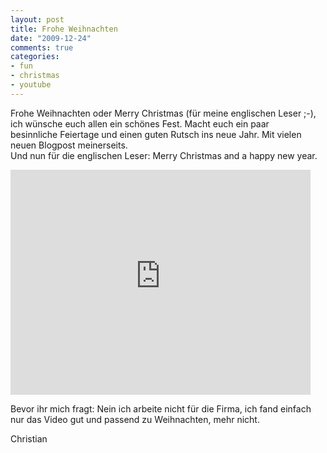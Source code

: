 ```yaml
--- 
layout: post
title: Frohe Weihnachten
date: "2009-12-24"
comments: true
categories: 
- fun
- christmas
- youtube
---
```

<p>Frohe Weihnachten oder Merry Christmas (f&uuml;r meine englischen Leser ;-), <br />ich w&uuml;nsche euch allen ein sch&ouml;nes Fest. Macht euch ein paar <br />besinnliche Feiertage und einen guten Rutsch ins neue Jahr. Mit vielen <br />neuen Blogpost meinerseits. <br />Und nun f&uuml;r die englischen Leser: Merry Christmas and a happy new year. <p />

<iframe width="480" height="360" src="http://www.youtube-nocookie.com/embed/bFqq93pmngU" frameborder="0" allowfullscreen></iframe>

<p>Bevor ihr mich fragt: Nein ich arbeite nicht f&uuml;r die Firma, ich fand einfach nur das Video gut und passend zu Weihnachten, mehr nicht.</p>
<p>Christian</p>
